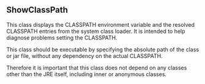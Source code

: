 ## ShowClassPath ## 

This class displays the CLASSPATH environment variable and the 
resolved CLASSPATH entries from the system class loader.
It is intended to help diagnose problems setting the CLASSPATH.
 
This class should be executable by specifying the absolute path of 
the class or jar file, without any dependency on the actual 
CLASSPATH.
 
Therefore it is important that this class does not depend on any 
classes other than the JRE itself, including inner or anonymous 
classes.  